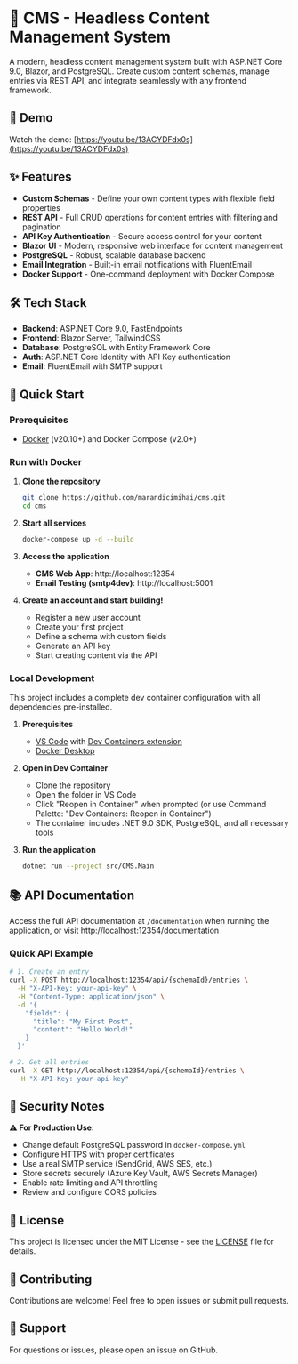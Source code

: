 # 🚀 CMS - Headless Content Management System

A modern, headless content management system built with ASP.NET Core 9.0, Blazor, and PostgreSQL. Create custom content schemas, manage entries via REST API, and integrate seamlessly with any frontend framework.

## 🎥 Demo

Watch the demo: [https://youtu.be/13ACYDFdx0s](https://youtu.be/13ACYDFdx0s)

## ✨ Features

- **Custom Schemas** - Define your own content types with flexible field properties
- **REST API** - Full CRUD operations for content entries with filtering and pagination
- **API Key Authentication** - Secure access control for your content
- **Blazor UI** - Modern, responsive web interface for content management
- **PostgreSQL** - Robust, scalable database backend
- **Email Integration** - Built-in email notifications with FluentEmail
- **Docker Support** - One-command deployment with Docker Compose

## 🛠️ Tech Stack

- **Backend**: ASP.NET Core 9.0, FastEndpoints
- **Frontend**: Blazor Server, TailwindCSS
- **Database**: PostgreSQL with Entity Framework Core
- **Auth**: ASP.NET Core Identity with API Key authentication
- **Email**: FluentEmail with SMTP support

## 🚦 Quick Start

### Prerequisites

- [Docker](https://www.docker.com/get-started) (v20.10+) and Docker Compose (v2.0+)

### Run with Docker

1. **Clone the repository**
   ```bash
   git clone https://github.com/marandicimihai/cms.git
   cd cms
   ```

2. **Start all services**
   ```bash
   docker-compose up -d --build
   ```

3. **Access the application**
   - **CMS Web App**: http://localhost:12354
   - **Email Testing (smtp4dev)**: http://localhost:5001

4. **Create an account and start building!**
   - Register a new user account
   - Create your first project
   - Define a schema with custom fields
   - Generate an API key
   - Start creating content via the API

### Local Development

This project includes a complete dev container configuration with all dependencies pre-installed.

1. **Prerequisites**
   - [VS Code](https://code.visualstudio.com/) with [Dev Containers extension](https://marketplace.visualstudio.com/items?itemName=ms-vscode-remote.remote-containers)
   - [Docker Desktop](https://www.docker.com/products/docker-desktop)

2. **Open in Dev Container**
   - Clone the repository
   - Open the folder in VS Code
   - Click "Reopen in Container" when prompted (or use Command Palette: "Dev Containers: Reopen in Container")
   - The container includes .NET 9.0 SDK, PostgreSQL, and all necessary tools

3. **Run the application**
   ```bash
   dotnet run --project src/CMS.Main
   ```

## 📚 API Documentation

Access the full API documentation at `/documentation` when running the application, or visit http://localhost:12354/documentation

### Quick API Example

```bash
# 1. Create an entry
curl -X POST http://localhost:12354/api/{schemaId}/entries \
  -H "X-API-Key: your-api-key" \
  -H "Content-Type: application/json" \
  -d '{
    "fields": {
      "title": "My First Post",
      "content": "Hello World!"
    }
  }'

# 2. Get all entries
curl -X GET http://localhost:12354/api/{schemaId}/entries \
  -H "X-API-Key: your-api-key"
```

## 🔐 Security Notes

**⚠️ For Production Use:**

- Change default PostgreSQL password in `docker-compose.yml`
- Configure HTTPS with proper certificates
- Use a real SMTP service (SendGrid, AWS SES, etc.)
- Store secrets securely (Azure Key Vault, AWS Secrets Manager)
- Enable rate limiting and API throttling
- Review and configure CORS policies

## 📝 License

This project is licensed under the MIT License - see the [LICENSE](LICENSE) file for details.

## 🤝 Contributing

Contributions are welcome! Feel free to open issues or submit pull requests.

## 📧 Support

For questions or issues, please open an issue on GitHub.
